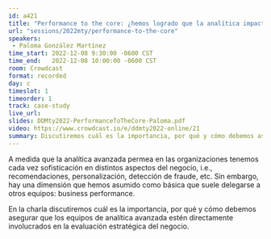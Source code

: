 ```yaml
---
id: a421
title: "Performance to the core: ¿hemos logrado que la analítica impacte al negocio?"
url: "sessions/2022mty/performance-to-the-core"
speakers:
 - Paloma González Martínez
time_start: 2022-12-08 9:30:00 -0600 CST
time_end:   2022-12-08 10:00:00 -0600 CST
room: Crowdcast
format: recorded
day: c
timeslot: 1
timeorder: 1
track: case-study
live_url: 
slides: DDMty2022-PerformanceToTheCore-Paloma.pdf
video: https://www.crowdcast.io/e/ddmty2022-online/21
summary: Discutiremos cuál es la importancia, por qué y cómo debemos asegurar que los equipos de analítica avanzada estén directamente involucrados en la evaluación estratégica del negocio.
---
```


A medida que la analítica avanzada permea en las organizaciones tenemos cada vez sofisticación en distintos aspectos del negocio, i.e., recomendaciones, personalización, detección de fraude, etc. Sin embargo, hay una dimensión que hemos asumido como básica que suele delegarse a otros equipos: business performance.

En la charla discutiremos cuál es la importancia, por qué y cómo debemos asegurar que los equipos de analítica avanzada estén directamente involucrados en la evaluación estratégica del negocio.